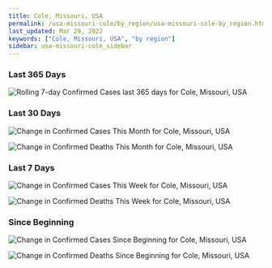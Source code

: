 ```yaml
---
title: Cole, Missouri, USA
permalink: /usa-missouri-cole/by_region/usa-missouri-cole-by_region.html
last_updated: Mar 29, 2022
keywords: ["Cole, Missouri, USA", "by region"]
sidebar: usa-missouri-cole_sidebar
---
```


<h3>Last 365 Days</h3>

![Rolling 7-day Confirmed Cases last 365 days for Cole, Missouri, USA](/covid_tracker/images/graphs/usa-missouri-cole-weekly_totals_graph.png)

<h3>Last 30 Days</h3>

![Change in Confirmed Cases This Month for Cole, Missouri, USA](/covid_tracker/images/graphs/usa-missouri-cole-delta_confirmed-30_days_graph.png)

![Change in Confirmed Deaths This Month for Cole, Missouri, USA](/covid_tracker/images/graphs/usa-missouri-cole-delta_deaths-30_days_graph.png)

<h3>Last 7 Days</h3>

![Change in Confirmed Cases This Week for Cole, Missouri, USA](/covid_tracker/images/graphs/usa-missouri-cole-delta_confirmed-7_days_graph.png)

![Change in Confirmed Deaths This Week for Cole, Missouri, USA](/covid_tracker/images/graphs/usa-missouri-cole-delta_deaths-7_days_graph.png)

<h3>Since Beginning</h3>

![Change in Confirmed Cases Since Beginning for Cole, Missouri, USA](/covid_tracker/images/graphs/usa-missouri-cole-delta_confirmed-since_beginning_graph.png)

![Change in Confirmed Deaths Since Beginning for Cole, Missouri, USA](/covid_tracker/images/graphs/usa-missouri-cole-delta_deaths-since_beginning_graph.png)

